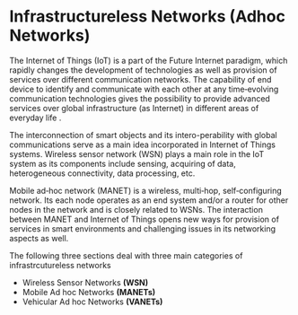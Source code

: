 # Infrastructureless Networks (Adhoc Networks)

The Internet of Things (IoT) is a part of the Future Internet paradigm, which rapidly changes the development of technologies as well as provision of services over different communication networks. The capability of end device to identify and communicate with each other at any time‐evolving communication technologies gives the possibility to provide advanced services over global infrastructure (as Internet) in different areas of everyday life .

The interconnection of smart objects and its intero-perability with global communications serve as a main idea incorporated in Internet of Things systems. Wireless sensor network (WSN) plays a main role in the IoT system as its components include sensing, acquiring of data, heterogeneous connectivity, data processing, etc.

Mobile ad‐hoc network (MANET) is a wireless, multi‐hop, self‐configuring network. Its each node operates as an end system and/or a router for other nodes in the network and is closely related to WSNs. The interaction between MANET and Internet of Things opens new ways for provision of services in smart environments and challenging issues in its networking aspects as well.

The following three sections deal with three main categories of infrastrcutureless networks

- Wireless Sensor Networks __(WSN)__
- Mobile Ad hoc Networks __(MANETs)__
- Vehicular Ad hoc Networks __(VANETs)__

